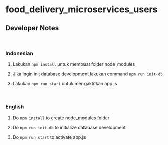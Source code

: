 # food_delivery_microservices_users

## Developer Notes

&nbsp;
### Indonesian

1. Lakukan `npm install` untuk membuat folder node_modules

2. Jika ingin init database development lakukan command `npm run init-db`

3. Lakukan `npm run start` untuk mengaktifkan app.js

&nbsp;
### English

1. Do `npm install` to create node_modules folder

2. Do `npm run init-db` to initialize database development

3. Do `npm run start` to activate app.js



